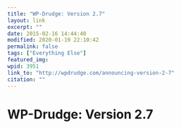 ```yaml
---
title: "WP-Drudge: Version 2.7"
layout: link
excerpt: ""
date: 2015-02-16 14:44:40
modified: 2020-01-19 22:10:42
permalink: false
tags: ["Everything Else"]
featured_img: 
wpid: 3951
link_to: "http://wpdrudge.com/announcing-version-2-7"
citation: ""
---
```


# WP-Drudge: Version 2.7

